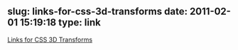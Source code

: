 slug: links-for-css-3d-transforms
date: 2011-02-01 15:19:18
type: link
---

[Links for CSS 3D Transforms](https://github.com/desandro/3dtransforms/wiki/Links)
